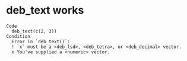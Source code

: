 # deb_text works

    Code
      deb_text(c(2, 3))
    Condition
      Error in `deb_text()`:
      ! `x` must be a <deb_lsd>, <deb_tetra>, or <deb_decimal> vector.
      x You've supplied a <numeric> vector.


